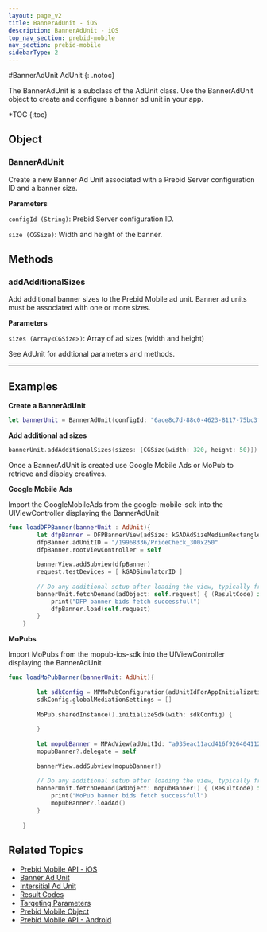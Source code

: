 ```yaml
---
layout: page_v2
title: BannerAdUnit - iOS
description: BannerAdUnit - iOS
top_nav_section: prebid-mobile
nav_section: prebid-mobile
sidebarType: 2
---
```


#BannerAdUnit AdUnit
{: .notoc}

The BannerAdUnit is a subclass of the AdUnit class. Use the BannerAdUnit object to create and configure a banner ad unit in your app. 

*TOC
 {:toc}

## Object

### BannerAdUnit

Create a new Banner Ad Unit associated with a Prebid Server configuration ID and a banner size. 

**Parameters**

`configId (String)`: Prebid Server configuration ID.

`size (CGSize)`: Width and height of the banner.

## Methods

### addAdditionalSizes

Add additional banner sizes to the Prebid Mobile ad unit. Banner ad units must be associated with one or more sizes. 

**Parameters**

`sizes (Array<CGSize>)`: Array of ad sizes (width and height)

See AdUnit for addtional parameters and methods. 

---

## Examples

**Create a BannerAdUnit**
```Swift        
let bannerUnit = BannerAdUnit(configId: "6ace8c7d-88c0-4623-8117-75bc3f0a2e45", size: CGSize(width: 300, height: 250))
```
**Add additional ad sizes**

```Swift
bannerUnit.addAdditionalSizes(sizes: [CGSize(width: 320, height: 50)])
```
Once a BannerAdUnit is created use Google Mobile Ads or MoPub to retrieve and display creatives.

**Google Mobile Ads**

Import the GoogleMobileAds from the google-mobile-sdk into the UIViewController displaying the BannerAdUnit

```Swift
func loadDFPBanner(bannerUnit : AdUnit){
        let dfpBanner = DFPBannerView(adSize: kGADAdSizeMediumRectangle)
        dfpBanner.adUnitID = "/19968336/PriceCheck_300x250"
        dfpBanner.rootViewController = self
        
        bannerView.addSubview(dfpBanner)
        request.testDevices = [ kGADSimulatorID ]
        
        // Do any additional setup after loading the view, typically from a nib.
        bannerUnit.fetchDemand(adObject: self.request) { (ResultCode) in
            print("DFP banner bids fetch successfull")
            dfpBanner.load(self.request)
        }
    }
```

**MoPubs**

Import MoPubs from the mopub-ios-sdk into the UIViewController displaying the BannerAdUnit

```Swift
func loadMoPubBanner(bannerUnit: AdUnit){
        
        let sdkConfig = MPMoPubConfiguration(adUnitIdForAppInitialization: "a935eac11acd416f92640411234fbba6")
        sdkConfig.globalMediationSettings = []
        
        MoPub.sharedInstance().initializeSdk(with: sdkConfig) {
            
        }
        
        let mopubBanner = MPAdView(adUnitId: "a935eac11acd416f92640411234fbba6", size: CGSize(width: 300, height: 250))
        mopubBanner?.delegate = self
        
        bannerView.addSubview(mopubBanner!)
        
        // Do any additional setup after loading the view, typically from a nib.
        bannerUnit.fetchDemand(adObject: mopubBanner!) { (ResultCode) in
            print("MoPub banner bids fetch successfull")
            mopubBanner?.loadAd()
        }
        
    }
```

## Related Topics 

- [Prebid Mobile API - iOS]({{site.baseurl}}/prebid-mobile/api/pbm-api-iOS.html)
- [Banner Ad Unit]({{site.baseurl}}/prebid-mobile/api/pbm-bannerad-ios.html)
- [Intersitial Ad Unit]({{site.baseurl}}/prebid-mobile/api/pbm-interstitial-ad-ios.html)
- [Result Codes]({{site.baseurl}}/prebid-mobile/api/pbm-api-result-codes-ios.html)
- [Targeting Parameters]({{site.baseurl}}/prebid-mobile/api/pbm-targeting-ios.html)
- [Prebid Mobile Object]({{site.baseurl}}/prebid-mobile/api/prebidmobile-object-android.html)
- [Prebid Mobile API - Android]({{site.baseurl}}/prebid-mobile/api/pbm-api-android.html)
